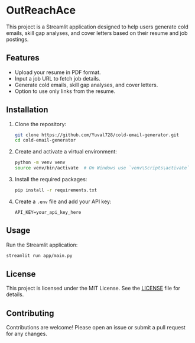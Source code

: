 # OutReachAce

This project is a Streamlit application designed to help users generate cold emails, skill gap analyses, and cover letters based on their resume and job postings.

## Features

- Upload your resume in PDF format.
- Input a job URL to fetch job details.
- Generate cold emails, skill gap analyses, and cover letters.
- Option to use only links from the resume.

## Installation

1. Clone the repository:
    ```sh
    git clone https://github.com/Yuval728/cold-email-generator.git
    cd cold-email-generator
    ```

2. Create and activate a virtual environment:
    ```sh
    python -m venv venv
    source venv/bin/activate  # On Windows use `venv\Scripts\activate`
    ```

3. Install the required packages:
    ```sh
    pip install -r requirements.txt
    ```

4. Create a `.env` file and add your API key:
    ```env
    API_KEY=your_api_key_here
    ```

## Usage

Run the Streamlit application:
```sh
streamlit run app/main.py
```

## License

This project is licensed under the MIT License. See the [LICENSE](LICENSE) file for details.

## Contributing

Contributions are welcome! Please open an issue or submit a pull request for any changes.


